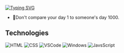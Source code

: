 [![Typing SVG](https://readme-typing-svg.herokuapp.com?font=comfortaa&color=FFFFFF&size=30&width=500&lines=HELLO;Computer+Science+Student;WELCOME❤️)](https://git.io/typing-svg)



- 🌱Don't compare your day 1 to someone's day 1000.

## Technologies

![HTML](https://img.icons8.com/color/48/000000/html-5--v1.png)
![CSS](https://img.icons8.com/color/48/000000/css3.png)
![VSCode](https://img.icons8.com/color/48/visual-studio-code-2019.png)
![Windows](https://img.icons8.com/color/48/windows-10.png)
![JavsScript](https://img.icons8.com/color/48/000000/javascript--v1.png)
